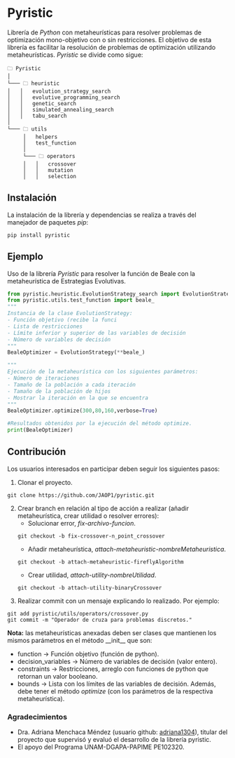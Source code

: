 # Pyristic
Librería de *Python* con metaheurísticas para resolver problemas de optimización mono-objetivo con o sin restricciones. El objetivo de esta librería es facilitar la resolución de problemas de optimización utilizando metaheurísticas. *Pyristic* se divide como sigue:
```
🗀 Pyristic
│   
└─── 🗀 heuristic
│   │   evolution_strategy_search 
│   │   evolutive_programming_search
│   │   genetic_search
│   │   simulated_annealing_search
│   │   tabu_search
│  
└─── 🗀 utils
     │   helpers
     │   test_function
     │
     └─── 🗀 operators
     │   │   crossover
     │   │   mutation
     │   │   selection 
```


## Instalación
La instalación de la librería y dependencias se realiza a través del manejador de paquetes *pip*:
```
pip install pyristic
```

## Ejemplo

Uso de la librería *Pyristic* para resolver la función de Beale con la metaheurística de Estrategias Evolutivas.
```python
from pyristic.heuristic.EvolutionStrategy_search import EvolutionStrategy
from pyristic.utils.test_function import beale_
"""
Instancia de la clase EvolutionStrategy: 
- Función objetivo (recibe la funci
- Lista de restricciones
- Límite inferior y superior de las variables de decisión
- Número de variables de decisión
"""
BealeOptimizer = EvolutionStrategy(**beale_)

"""
Ejecución de la metaheurística con los siguientes parámetros:
- Número de iteraciones
- Tamaño de la población a cada iteración
- Tamaño de la población de hijos
- Mostrar la iteración en la que se encuentra
"""
BealeOptimizer.optimize(300,80,160,verbose=True)

#Resultados obtenidos por la ejecución del método optimize.
print(BealeOptimizer)
```


## Contribución
Los usuarios interesados en participar deben seguir los siguientes pasos:
1. Clonar el proyecto.
```
git clone https://github.com/JAOP1/pyristic.git
```
2. Crear branch en relación al tipo de acción a realizar (añadir metaheurística, crear utilidad o resolver errores):
   * Solucionar error, *fix-archivo-funcion*.
    ```
    git checkout -b fix-crossover-n_point_crossover
    ```
   * Añadir metaheurística, *attach-metaheuristic-nombreMetaheuristica*. 
   ```
   git checkout -b attach-metaheuristic-fireflyAlgorithm
   ```
   * Crear utilidad, *attach-utility-nombreUtilidad*.
   ```
   git checkout -b attach-utility-binaryCrossover
   ```
3. Realizar commit con un mensaje explicando lo realizado. Por ejemplo:
```
git add pyristic/utils/operators/crossover.py
git commit -m "Operador de cruza para problemas discretos."
```

**Nota:** las metaheurísticas anexadas deben ser clases que mantienen los mismos parámetros en el método \_\_init\_\_ que son:
* function           -> Función objetivo (función de python).
* decision_variables -> Número de variables de decisión (valor entero).
* constraints        -> Restricciones, arreglo con funciones de python que retornan un valor booleano.
* bounds -> Lista con los límites de las variables de decisión.
  Además, debe tener el método *optimize* (con los parámetros de la respectiva metaheurística).
   
### Agradecimientos
* Dra. Adriana Menchaca Méndez (usuario github: [adriana1304](https://github.com/adriana1304)), titular del proyecto que supervisó y evaluó el desarrollo de la librería pyristic.
* El apoyo del Programa UNAM-DGAPA-PAPIME PE102320.
